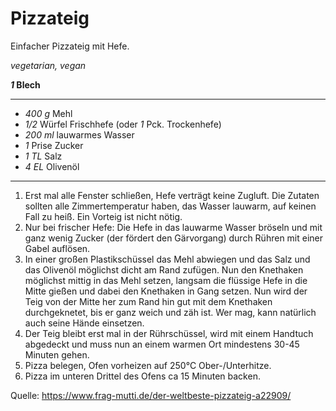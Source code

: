 # Pizzateig

Einfacher Pizzateig mit Hefe.

*vegetarian, vegan*

***1* Blech**

---

- *400 g* Mehl
- *1/2* Würfel Frischhefe (oder *1* Pck. Trockenhefe)
- *200 ml* lauwarmes Wasser
- *1* Prise Zucker
- *1 TL* Salz
- *4 EL* Olivenöl

---

1. Erst mal alle Fenster schließen, Hefe verträgt keine Zugluft. Die Zutaten sollten alle Zimmertemperatur haben, das Wasser lauwarm, auf keinen Fall zu heiß. Ein Vorteig ist nicht nötig.
2. Nur bei frischer Hefe: Die Hefe in das lauwarme Wasser bröseln und mit ganz wenig Zucker (der fördert den Gärvorgang) durch Rühren mit einer Gabel auflösen. 
3. In einer großen Plastikschüssel das Mehl abwiegen und das Salz und das Olivenöl möglichst dicht am Rand zufügen. Nun den Knethaken möglichst mittig in das Mehl setzen, langsam die flüssige Hefe in die Mitte gießen und dabei den Knethaken in Gang setzen. Nun wird der Teig von der Mitte her zum Rand hin gut mit dem Knethaken durchgeknetet, bis er ganz weich und zäh ist. Wer mag, kann natürlich auch seine Hände einsetzen.
4. Der Teig bleibt erst mal in der Rührschüssel, wird mit einem Handtuch abgedeckt und muss nun an einem warmen Ort mindestens 30-45 Minuten gehen.
5. Pizza belegen, Ofen vorheizen auf 250°C Ober-/Unterhitze.
6. Pizza im unteren Drittel des Ofens ca 15 Minuten backen.

Quelle: https://www.frag-mutti.de/der-weltbeste-pizzateig-a22909/